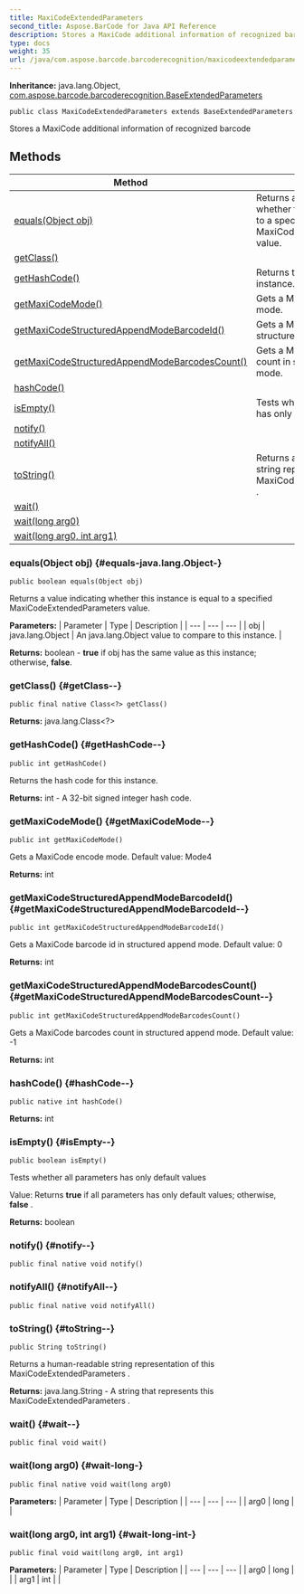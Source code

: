 ```yaml
---
title: MaxiCodeExtendedParameters
second_title: Aspose.BarCode for Java API Reference
description: Stores a MaxiCode additional information of recognized barcode
type: docs
weight: 35
url: /java/com.aspose.barcode.barcoderecognition/maxicodeextendedparameters/
---
```

**Inheritance:**
java.lang.Object, [com.aspose.barcode.barcoderecognition.BaseExtendedParameters](../../com.aspose.barcode.barcoderecognition/baseextendedparameters)
```
public class MaxiCodeExtendedParameters extends BaseExtendedParameters
```

Stores a MaxiCode additional information of recognized barcode
## Methods

| Method | Description |
| --- | --- |
| [equals(Object obj)](#equals-java.lang.Object-) | Returns a value indicating whether this instance is equal to a specified MaxiCodeExtendedParameters value. |
| [getClass()](#getClass--) |  |
| [getHashCode()](#getHashCode--) | Returns the hash code for this instance. |
| [getMaxiCodeMode()](#getMaxiCodeMode--) | Gets a MaxiCode encode mode. |
| [getMaxiCodeStructuredAppendModeBarcodeId()](#getMaxiCodeStructuredAppendModeBarcodeId--) | Gets a MaxiCode barcode id in structured append mode. |
| [getMaxiCodeStructuredAppendModeBarcodesCount()](#getMaxiCodeStructuredAppendModeBarcodesCount--) | Gets a MaxiCode barcodes count in structured append mode. |
| [hashCode()](#hashCode--) |  |
| [isEmpty()](#isEmpty--) | Tests whether all parameters has only default values |
| [notify()](#notify--) |  |
| [notifyAll()](#notifyAll--) |  |
| [toString()](#toString--) | Returns a human-readable string representation of this MaxiCodeExtendedParameters . |
| [wait()](#wait--) |  |
| [wait(long arg0)](#wait-long-) |  |
| [wait(long arg0, int arg1)](#wait-long-int-) |  |
### equals(Object obj) {#equals-java.lang.Object-}
```
public boolean equals(Object obj)
```


Returns a value indicating whether this instance is equal to a specified MaxiCodeExtendedParameters value.

**Parameters:**
| Parameter | Type | Description |
| --- | --- | --- |
| obj | java.lang.Object | An java.lang.Object value to compare to this instance. |

**Returns:**
boolean - **true** if obj has the same value as this instance; otherwise, **false**.
### getClass() {#getClass--}
```
public final native Class<?> getClass()
```




**Returns:**
java.lang.Class<?>
### getHashCode() {#getHashCode--}
```
public int getHashCode()
```


Returns the hash code for this instance.

**Returns:**
int - A 32-bit signed integer hash code.
### getMaxiCodeMode() {#getMaxiCodeMode--}
```
public int getMaxiCodeMode()
```


Gets a MaxiCode encode mode. Default value: Mode4

**Returns:**
int
### getMaxiCodeStructuredAppendModeBarcodeId() {#getMaxiCodeStructuredAppendModeBarcodeId--}
```
public int getMaxiCodeStructuredAppendModeBarcodeId()
```


Gets a MaxiCode barcode id in structured append mode. Default value: 0

**Returns:**
int
### getMaxiCodeStructuredAppendModeBarcodesCount() {#getMaxiCodeStructuredAppendModeBarcodesCount--}
```
public int getMaxiCodeStructuredAppendModeBarcodesCount()
```


Gets a MaxiCode barcodes count in structured append mode. Default value: -1

**Returns:**
int
### hashCode() {#hashCode--}
```
public native int hashCode()
```




**Returns:**
int
### isEmpty() {#isEmpty--}
```
public boolean isEmpty()
```


Tests whether all parameters has only default values

Value: Returns  **true**  if all parameters has only default values; otherwise,  **false** .

**Returns:**
boolean
### notify() {#notify--}
```
public final native void notify()
```




### notifyAll() {#notifyAll--}
```
public final native void notifyAll()
```




### toString() {#toString--}
```
public String toString()
```


Returns a human-readable string representation of this MaxiCodeExtendedParameters .

**Returns:**
java.lang.String - A string that represents this MaxiCodeExtendedParameters .
### wait() {#wait--}
```
public final void wait()
```




### wait(long arg0) {#wait-long-}
```
public final native void wait(long arg0)
```




**Parameters:**
| Parameter | Type | Description |
| --- | --- | --- |
| arg0 | long |  |

### wait(long arg0, int arg1) {#wait-long-int-}
```
public final void wait(long arg0, int arg1)
```




**Parameters:**
| Parameter | Type | Description |
| --- | --- | --- |
| arg0 | long |  |
| arg1 | int |  |

